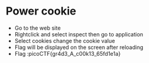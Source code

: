 # Power cookie
* Go to the web site
* Rightclick and select inspect then go to application
* Select cookies change the cookie value
* Flag will be displayed on the screen after reloading
* Flag :picoCTF{gr4d3_A_c00k13_65fd1e1a}

